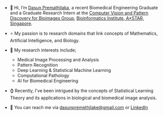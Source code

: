 * 👋 Hi, I’m [Dasun Premathilaka](https://github.com/dasun07), a recent Biomedical Engineering Graduate and a Graduate Research Intern at the [Computer Vision and Pattern Discovery for Bioimages Group](https://www.a-star.edu.sg/bii/research/ciid/cvpd), [Bioinformatics Institute, A*STAR, Singapore](https://www.a-star.edu.sg/bii).
* :star: My passion is to research domains that link concepts of Mathematics, Artificial Intelligence, and Biology.
* :microscope: My research interests include;  

  * Medical Image Processing and Analysis
  * Pattern Recognition
  * Deep Learning & Statistical Machine Learning 
  * Computational Pathology
  * AI for Biomedical Engineering
  
* :watch: Recently, I've been intrigued by the concepts of Statistical Learning Theory and its applications in biological and biomedical image analysis.
* :e-mail: You can reach me via dasunpremethilake@gmail.com or [LinkedIn](https://www.linkedin.com/in/dasun07/) 
